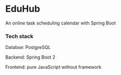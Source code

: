 # EduHub
An online task scheduling calendar with Spring Boot

### Tech stack
Databse: PostgreSQL

Backend: Spring Boot 2

Frontend: pure JavaScript without framework